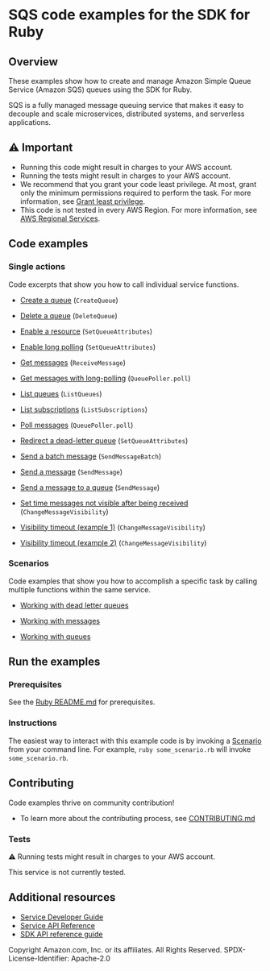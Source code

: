 # SQS code examples for the SDK for Ruby
## Overview
These examples show how to create and manage Amazon Simple Queue Service (Amazon SQS) queues using the SDK for Ruby.

SQS is a fully managed message queuing service that makes it easy to decouple and scale microservices, distributed systems, and serverless applications.

## ⚠️ Important
* Running this code might result in charges to your AWS account. 
* Running the tests might result in charges to your AWS account.
* We recommend that you grant your code least privilege. At most, grant only the minimum permissions required to perform the task. For more information, see [Grant least privilege](https://docs.aws.amazon.com/IAM/latest/UserGuide/best-practices.html#grant-least-privilege). 
* This code is not tested in every AWS Region. For more information, see [AWS Regional Services](https://aws.amazon.com/about-aws/global-infrastructure/regional-product-services).

## Code examples

### Single actions
Code excerpts that show you how to call individual service functions.

* [Create a queue](./sqs-ruby-example-create-queue.rb) (`CreateQueue`)

* [Delete a queue](./sqs-ruby-example-delete-queue.rb) (`DeleteQueue`)

* [Enable a resource](./sqs-ruby-example-get-messages.rb) (`SetQueueAttributes`)

* [Enable long polling](./sqs-ruby-example-enable-long-polling.rb) (`SetQueueAttributes`)

* [Get messages](./sqs-ruby-example-get-messages-with-long-polling.rb) (`ReceiveMessage`)

* [Get messages with long-polling](./sqs-ruby-example-long-polling.rb) (`QueuePoller.poll`)

* [List queues](./sqs-ruby-example-show-queues.rb) (`ListQueues`)

* [List subscriptions](./sqs-ruby-example-enable-resource.rb) (`ListSubscriptions`)

* [Poll messages](./sqs-ruby-example-poll-messages.rb) (`QueuePoller.poll`)

* [Redirect a dead-letter queue](./sqs-ruby-example-redirect-queue-deadletters.rb) (`SetQueueAttributes`)

* [Send a batch message](./sqs-ruby-example-send-message-batch.rb) (`SendMessageBatch`)

* [Send a message](./sqs-ruby-example-send-message.rb) (`SendMessage`)

* [Send a message to a queue](./sqs-ruby-example-send-receive-messages.rb) (`SendMessage`)

* [Set time messages not visible after being received](./sqs-ruby-example-message-visibility-timeout.rb) (`ChangeMessageVisibility`)

* [Visibility timeout (example 1)](./sqs-ruby-example-visibility-timeout.rb) (`ChangeMessageVisibility`)

* [Visibility timeout (example 2)](./sqs-ruby-example-visibility-timeout2.rb) (`ChangeMessageVisibility`)



### Scenarios
Code examples that show you how to accomplish a specific task by calling multiple functions within the same service.

* [Working with dead letter queues](./sqs-ruby-example-dead-letter-queue.rb)

* [Working with messages](./sqs-ruby-example-send-receive-messages.rb)

* [Working with queues](./sqs-ruby-example-using-queues.rb)





## Run the examples

### Prerequisites

See the [Ruby README.md](../../../ruby/README.md) for prerequisites.

### Instructions
The easiest way to interact with this example code is by invoking a [Scenario](#Scenarios) from your command line. For example, `ruby some_scenario.rb` will invoke `some_scenario.rb`.

## Contributing
Code examples thrive on community contribution!
* To learn more about the contributing process, see [CONTRIBUTING.md](../../../CONTRIBUTING.md)

### Tests
⚠️ Running tests might result in charges to your AWS account.

This service is not currently tested.

## Additional resources
* [Service Developer Guide](https://docs.aws.amazon.com/sdk-for-ruby/v3/developer-guide/welcome.html)
* [Service API Reference](https://docs.aws.amazon.com/sdk-for-ruby/v3/api/)
* [SDK API reference guide](https://aws.amazon.com/developer/language/ruby/)

Copyright Amazon.com, Inc. or its affiliates. All Rights Reserved. SPDX-License-Identifier: Apache-2.0
